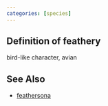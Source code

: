 ```yaml
---
categories: [species]
---
```


## Definition of feathery

bird-like character, avian

## See Also

- [feathersona](./feathersona)
